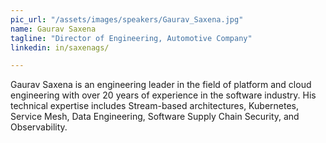 ```yaml
---
pic_url: "/assets/images/speakers/Gaurav_Saxena.jpg"
name: Gaurav Saxena
tagline: "Director of Engineering, Automotive Company"
linkedin: in/saxenags/

---
```

Gaurav Saxena is an engineering leader in the field of platform and cloud engineering with over 20 years of experience in the software industry. His technical expertise includes Stream-based architectures, Kubernetes, Service Mesh, Data Engineering,  Software Supply Chain Security, and Observability.
